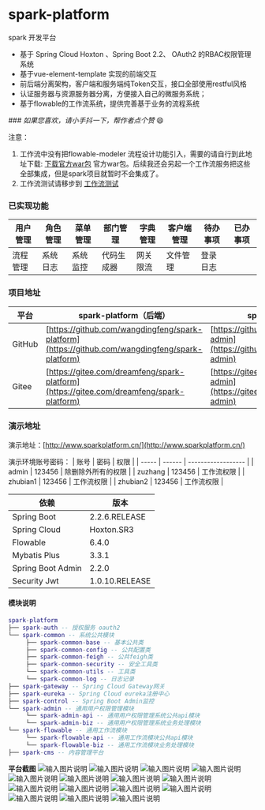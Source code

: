 # spark-platform
spark 开发平台

- 基于 Spring Cloud Hoxton 、Spring Boot 2.2、 OAuth2 的RBAC权限管理系统  
- 基于vue-element-template 实现的前端交互  
- 前后端分离架构，客户端和服务端纯Token交互，接口全部使用restful风格
- 认证服务器与资源服务器分离，方便接入自己的微服务系统；
- 基于flowable的工作流系统，提供完善基于业务的流程系统

 _### 如果您喜欢，请小手抖一下，帮作者点个赞_  :smile: 

注意：
1. 工作流中没有把flowable-modeler 流程设计功能引入，需要的请自行到此地址下载:
[下载官方war包](https://download.csdn.net/download/wangdingfeng5141/12299018) 官方war包。后续我还会另起一个工作流服务把这些全部集成，但是spark项目就暂时不会集成了。
2. 工作流测试请移步到
[工作流测试](https://gitee.com/dreamfeng/spark-platform/tree/master/spark-flowable)

### 已实现功能
|   用户管理  |  角色管理   |  菜单管理   |  部门管理   |  字典管理   |  客户端管理   |  待办事项   |  已办事项   |
| --- | --- | --- | --- | --- | --- | --- | --- |
|   流程管理   |  系统日志   |  系统监控   | 代码生成器    | 网关限流    | 文件管理    |   登录日志  |     |




### 项目地址
 平台  | spark-platform（后端）|spark-admin（前端）
---|---|---
GitHub | [https://github.com/wangdingfeng/spark-platform](https://github.com/wangdingfeng/spark-platform)|[https://github.com/wangdingfeng/spark-admin](https://github.com/wangdingfeng/spark-admin)
Gitee  | [https://gitee.com/dreamfeng/spark-platform](https://gitee.com/dreamfeng/spark-platform)|[https://gitee.com/dreamfeng/spark-admin](https://gitee.com/dreamfeng/spark-admin)

### 演示地址

演示地址：[http://www.sparkplatform.cn/](http://www.sparkplatform.cn/)

演示环境账号密码：
| 账号  | 密码   | 权限               |
| ----- | ------ | ------------------ |
| admin | 123456 | 除删除外所有的权限 |
| zuzhang | 123456 | 工作流权限 |
| zhubian1 | 123456 | 工作流权限 |
| zhubian2 | 123456 | 工作流权限 |

依赖 | 版本
---|---
Spring Boot |  2.2.6.RELEASE 
Spring Cloud | Hoxton.SR3   
Flowable | 6.4.0
Mybatis Plus | 3.3.1
Spring Boot Admin | 2.2.0
Security Jwt | 1.0.10.RELEASE

#### 模块说明
```lua
spark-platform 
├── spark-auth -- 授权服务 oauth2
└── spark-common -- 系统公共模块 
     ├── spark-common-base -- 基本公共类
     ├── spark-common-config -- 公共配置类
     ├── spark-common-feigh -- 公共feigh类
     ├── spark-common-security -- 安全工具类
     └── spark-common-utils -- 工具类
     └── spark-common-log -- 日志记录
├── spark-gateway -- Spring Cloud Gateway网关
├── spark-eureka -- Spring Cloud eureka注册中心
├── spark-control -- Spring Boot Admin监控
└── spark-admin -- 通用用户权限管理模块
     └── spark-admin-api -- 通用用户权限管理系统公共api模块
     └── spark-admin-biz -- 通用用户权限管理系统业务处理模块
└── spark-flowable -- 通用工作流模块
     └── spark-flowable-api -- 通用工作流模块公共api模块
     └── spark-flowable-biz -- 通用工作流模块业务处理模块
├── spark-cms -- 内容管理平台
```
 **平台截图**
 ![输入图片说明](https://images.gitee.com/uploads/images/2020/0502/205849_8b0d2d5c_1890906.png "屏幕截图.png")
 ![输入图片说明](https://images.gitee.com/uploads/images/2020/0502/205924_a89d430e_1890906.png "屏幕截图.png")
 ![输入图片说明](https://images.gitee.com/uploads/images/2020/0502/205952_3dec6a78_1890906.png "屏幕截图.png")
![输入图片说明](https://images.gitee.com/uploads/images/2020/0502/210017_0e8f6a85_1890906.png "屏幕截图.png")
![输入图片说明](https://images.gitee.com/uploads/images/2020/0502/210044_dae7ffed_1890906.png "屏幕截图.png")
![输入图片说明](https://images.gitee.com/uploads/images/2020/0502/210119_395a0d45_1890906.png "屏幕截图.png")
![输入图片说明](https://images.gitee.com/uploads/images/2020/0502/210138_905a364c_1890906.png "屏幕截图.png")
![输入图片说明](https://images.gitee.com/uploads/images/2020/0502/210204_2518650a_1890906.png "屏幕截图.png")
![输入图片说明](https://images.gitee.com/uploads/images/2020/0502/210247_b290c63a_1890906.png "屏幕截图.png")
![输入图片说明](https://images.gitee.com/uploads/images/2020/0502/210359_b671c3c6_1890906.png "屏幕截图.png")
![输入图片说明](https://images.gitee.com/uploads/images/2020/0502/210425_955364bf_1890906.png "屏幕截图.png")
![输入图片说明](https://images.gitee.com/uploads/images/2020/0502/210505_dd8d86d8_1890906.png "屏幕截图.png")
![输入图片说明](https://images.gitee.com/uploads/images/2020/0502/210541_e9f22e3c_1890906.png "屏幕截图.png")
![输入图片说明](https://images.gitee.com/uploads/images/2020/0502/210554_488d1efb_1890906.png "屏幕截图.png")
![输入图片说明](https://images.gitee.com/uploads/images/2020/0502/210633_70f91502_1890906.png "屏幕截图.png")